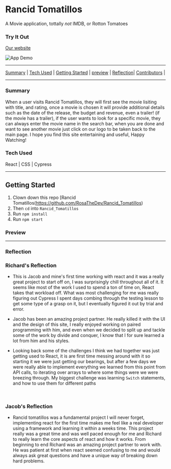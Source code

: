 # Rancid Tomatillos
A Movie application, tottally *not* IMDB, or Rotton Tomatoes

### Try It Out
[Our website](https://rancid-tomatillos-jayquintana.vercel.app/)

![App Demo](https://github.com/Jayquintana/Rancid_Tomatillos/blob/main/tomo%20video%20(1).gif)


---

[Summary](#summary) |
[Tech Used](#tech-used) |
[Getting Started](#getting-started) |
[preview](#preview) |
[Reflection](#reflection)|
[Contributors](#contributors) | 

---

### Summary 
When a user visits Rancid Tomatillos, they will first see the movie lisiting with title, and rating, once a movie is chosen it  will provide additional details such as the date of the release, the budget and revenue, even a trailer! (if the movie has a trailer), if the user wants to look for a specific movie, they can always enter the movie name in the search bar, when you are done and want to see another movie just click on our logo to be taken back to the main page. I hope you find this site entertaining and useful, Happy Watching! 

### Tech Used
React | CSS | Cypress

---

## Getting Started
1) Clown down this repo [Rancid Tomatillos(https://github.com/RosaTheDev/Rancid_Tomatillos)
2) Then ```cd``` into ```Rancid_Tomatillos```
3) Run ```npm install```
4) Run ```npm start```

### Preview 

---

### Reflection 

 
  ### Richard's Reflection 
- This is Jacob and mine's first time working with react and it was a really great project to start off on, I was surprisingly chill throughout all of it. It seems like most of the work I used to spend a ton of time on, React takes that workload off. What was most challenging for me was really figuring out Cypress I spent days combing through the testing lesson to get some type of a grasp on it, but I eventually figured it out by trial and error. 

- Jacob has been an amazing project partner. He really killed it with the UI and the design of this site, I really enjoyed working on paired programming with him, and even when we decided to split up and tackle some of the work by divide and conquer, I know that I for sure learned a lot from him and his styles.

- Looking back some of the challenges I think we had together was just getting used to React, it is are first time messing around with it so starting it we were just getting our bearings, but after a few days we were really able to implement everything we learned from this point from API calls, to iterating over arrays to where some things were we were breezing through. My biggest challenge was learning ```Switch``` statements, and how to use them for different paths
<br>

  ### Jacob's Reflection 
  - Rancid tomatillos was a fundamental project I will never forget, implementing react for the first time makes me feel like a real developer using a framework and learning it within a weeks time. This project really was a great time and was well paced enough for me and Richard to really learn the core aspects of react and how it works. From beginning to end Richard was an amazing project partner to work with. He was patient at first when react seemed confusing to me and would always ask great questions and have a unique way of breaking down hard problems.

